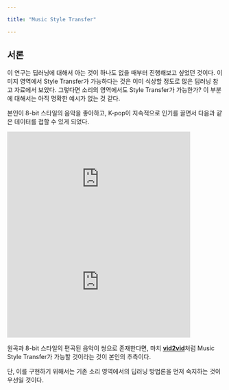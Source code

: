 ```yaml
---

title: "Music Style Transfer"

---
```


## 서론
이 연구는 딥러닝에 대해서 아는 것이 하나도 없을 때부터 진행해보고 싶었던 것이다. 
이미지 영역에서 Style Transfer가 가능하다는 것은 이미 식상할 정도로 많은 딥러닝 참고 자료에서 보았다. 
그렇다면 소리의 영역에서도 Style Transfer가 가능한가? 
이 부분에 대해서는 아직 명확한 예시가 없는 것 같다.

본인이 8-bit 스타일의 음악을 좋아하고, K-pop이 지속적으로 인기를 끌면서 다음과 같은 데이터를 접할 수 있게 되었다.

<iframe width="427" height="240" src="https://www.youtube.com/embed/Fm5iP0S1z9w" frameborder="0" allow="accelerometer; autoplay; encrypted-media; gyroscope; picture-in-picture" allowfullscreen></iframe> <iframe width="427" height="240" src="https://www.youtube.com/embed/YkLaNh1F_w8" frameborder="0" allow="accelerometer; autoplay; encrypted-media; gyroscope; picture-in-picture" allowfullscreen></iframe>

원곡과 8-bit 스타일의 편곡된 음악이 쌍으로 존재한다면, 마치 [**vid2vid**](https://github.com/NVIDIA/vid2vid)처럼 
Music Style Transfer가 가능할 것이라는 것이 본인의 추측이다.

단, 이를 구현하기 위해서는 기존 소리 영역에서의 딥러닝 방법론을 먼저 숙지하는 것이 우선일 것이다.
